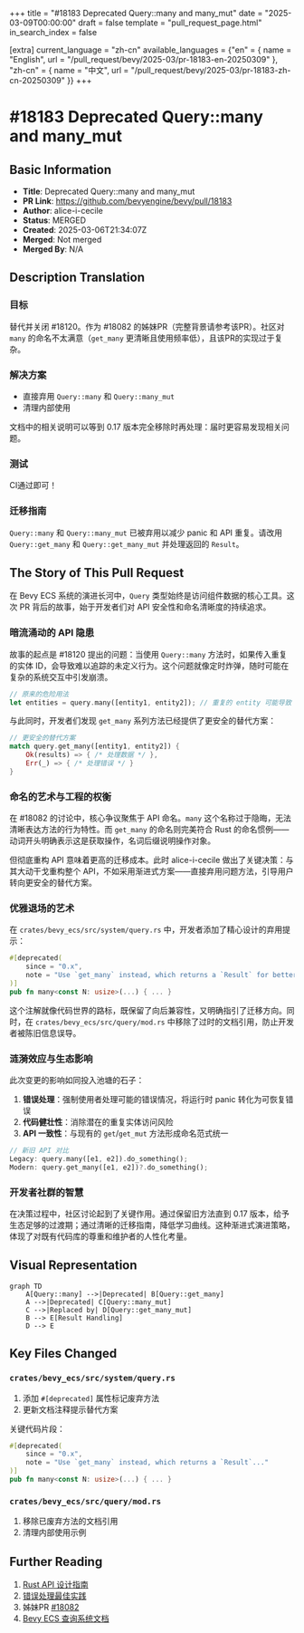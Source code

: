 +++
title = "#18183 Deprecated Query::many and many_mut"
date = "2025-03-09T00:00:00"
draft = false
template = "pull_request_page.html"
in_search_index = false

[extra]
current_language = "zh-cn"
available_languages = {"en" = { name = "English", url = "/pull_request/bevy/2025-03/pr-18183-en-20250309" }, "zh-cn" = { name = "中文", url = "/pull_request/bevy/2025-03/pr-18183-zh-cn-20250309" }}
+++

# #18183 Deprecated Query::many and many_mut

## Basic Information
- **Title**: Deprecated Query::many and many_mut
- **PR Link**: https://github.com/bevyengine/bevy/pull/18183
- **Author**: alice-i-cecile
- **Status**: MERGED
- **Created**: 2025-03-06T21:34:07Z
- **Merged**: Not merged
- **Merged By**: N/A

## Description Translation
### 目标

替代并关闭 #18120。作为 #18082 的姊妹PR（完整背景请参考该PR）。社区对 `many` 的命名不太满意（`get_many` 更清晰且使用频率低），且该PR的实现过于复杂。

### 解决方案

- 直接弃用 `Query::many` 和 `Query::many_mut`
- 清理内部使用

文档中的相关说明可以等到 0.17 版本完全移除时再处理：届时更容易发现相关问题。

### 测试

CI通过即可！

### 迁移指南

`Query::many` 和 `Query::many_mut` 已被弃用以减少 panic 和 API 重复。请改用 `Query::get_many` 和 `Query::get_many_mut` 并处理返回的 `Result`。

## The Story of This Pull Request

在 Bevy ECS 系统的演进长河中，`Query` 类型始终是访问组件数据的核心工具。这次 PR 背后的故事，始于开发者们对 API 安全性和命名清晰度的持续追求。

### 暗流涌动的 API 隐患

故事的起点是 #18120 提出的问题：当使用 `Query::many` 方法时，如果传入重复的实体 ID，会导致难以追踪的未定义行为。这个问题就像定时炸弹，随时可能在复杂的系统交互中引发崩溃。

```rust
// 原来的危险用法
let entities = query.many([entity1, entity2]); // 重复的 entity 可能导致 panic
```

与此同时，开发者们发现 `get_many` 系列方法已经提供了更安全的替代方案：

```rust
// 更安全的替代方案
match query.get_many([entity1, entity2]) {
    Ok(results) => { /* 处理数据 */ },
    Err(_) => { /* 处理错误 */ }
}
```

### 命名的艺术与工程的权衡

在 #18082 的讨论中，核心争议聚焦于 API 命名。`many` 这个名称过于隐晦，无法清晰表达方法的行为特性。而 `get_many` 的命名则完美符合 Rust 的命名惯例——动词开头明确表示这是获取操作，名词后缀说明操作对象。

但彻底重构 API 意味着更高的迁移成本。此时 alice-i-cecile 做出了关键决策：与其大动干戈重构整个 API，不如采用渐进式方案——直接弃用问题方法，引导用户转向更安全的替代方案。

### 优雅退场的艺术

在 `crates/bevy_ecs/src/system/query.rs` 中，开发者添加了精心设计的弃用提示：

```rust
#[deprecated(
    since = "0.x",
    note = "Use `get_many` instead, which returns a `Result` for better error handling."
)]
pub fn many<const N: usize>(...) { ... }
```

这个注解就像代码世界的路标，既保留了向后兼容性，又明确指引了迁移方向。同时，在 `crates/bevy_ecs/src/query/mod.rs` 中移除了过时的文档引用，防止开发者被陈旧信息误导。

### 涟漪效应与生态影响

此次变更的影响如同投入池塘的石子：
1. **错误处理**：强制使用者处理可能的错误情况，将运行时 panic 转化为可恢复错误
2. **代码健壮性**：消除潜在的重复实体访问风险
3. **API 一致性**：与现有的 `get`/`get_mut` 方法形成命名范式统一

```rust
// 新旧 API 对比
Legacy: query.many([e1, e2]).do_something();
Modern: query.get_many([e1, e2])?.do_something();
```

### 开发者社群的智慧

在决策过程中，社区讨论起到了关键作用。通过保留旧方法直到 0.17 版本，给予生态足够的过渡期；通过清晰的迁移指南，降低学习曲线。这种渐进式演进策略，体现了对既有代码库的尊重和维护者的人性化考量。

## Visual Representation

```mermaid
graph TD
    A[Query::many] -->|Deprecated| B[Query::get_many]
    A -->|Deprecated| C[Query::many_mut]
    C -->|Replaced by| D[Query::get_many_mut]
    B --> E[Result Handling]
    D --> E
```

## Key Files Changed

### `crates/bevy_ecs/src/system/query.rs`
1. 添加 `#[deprecated]` 属性标记废弃方法
2. 更新文档注释提示替代方案

关键代码片段：
```rust
#[deprecated(
    since = "0.x",
    note = "Use `get_many` instead, which returns a `Result`..."
)]
pub fn many<const N: usize>(...) { ... }
```

### `crates/bevy_ecs/src/query/mod.rs`
1. 移除已废弃方法的文档引用
2. 清理内部使用示例

## Further Reading

1. [Rust API 设计指南](https://rust-lang.github.io/api-guidelines/)
2. [错误处理最佳实践](https://doc.rust-lang.org/book/ch09-00-error-handling.html)
3. 姊妹PR [#18082](https://github.com/bevyengine/bevy/pull/18082)
4. [Bevy ECS 查询系统文档](https://bevyengine.org/learn/book/ecs-queries/)